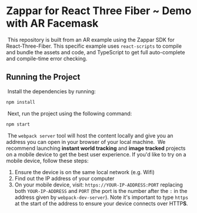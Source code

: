 # Zappar for React Three Fiber ~ Demo with AR Facemask
​
This repository is built from an AR example using the Zappar SDK for React-Three-Fiber. This specific example uses `react-scripts` to compile and bundle the assets and code, and TypeScript to get full auto-complete and compile-time error checking.
​
## Running the Project
​
Install the dependencies by running:
​
```bash
npm install
```
​
Next, run the project using the following command:
​
```bash
npm start
```
​
The `webpack server` tool will host the content locally and give you an address you can open in your browser of your local machine.
​
We recommend launching **instant world tracking** and **image tracked** projects on a mobile device to get the best user experience. If you'd like to try on a mobile device, follow these steps:
​
1. Ensure the device is on the same local network (e.g. Wifi)
2. Find out the IP address of your computer
3. On your mobile device, visit: `https://YOUR-IP-ADDRESS:PORT` replacing both `YOUR-IP-ADDRESS` and `PORT` (the port is the number after the `:` in the address given by `webpack-dev-server`). Note it's important to type `https` at the start of the address to ensure your device connects over HTTP**S**.
